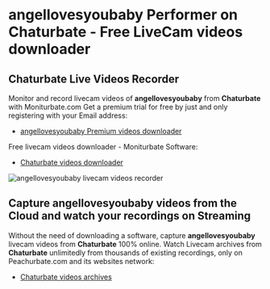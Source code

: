 # angellovesyoubaby Performer on Chaturbate - Free LiveCam videos downloader

## Chaturbate Live Videos Recorder

Monitor and record livecam videos of **angellovesyoubaby** from **Chaturbate** with Moniturbate.com
Get a premium trial for free by just and only registering with your Email address:
* [angellovesyoubaby Premium videos downloader](https://moniturbate.com/request-demo-licence-key.html)

Free livecam videos downloader - Moniturbate Software:
* [Chaturbate videos downloader](https://moniturbate.com/moniturbate-download-software.html)

![angellovesyoubaby livecam videos recorder](https://peachurnet.com/templates/moniturbate-software.png)


## Capture angellovesyoubaby videos from the Cloud and watch your recordings on Streaming

Without the need of downloading a software, capture **angellovesyoubaby** livecam videos from **Chaturbate** 100% online.
Watch Livecam archives from **Chaturbate** unlimitedly from thousands of existing recordings, only on Peachurbate.com and its websites network:
* [Chaturbate videos archives](https://peachurnet.com/)